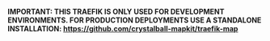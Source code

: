 <b>IMPORTANT: THIS TRAEFIK IS ONLY USED FOR DEVELOPMENT ENVIRONMENTS. 
FOR PRODUCTION DEPLOYMENTS USE A STANDALONE INSTALLATION:
https://github.com/crystalball-mapkit/traefik-map</b>